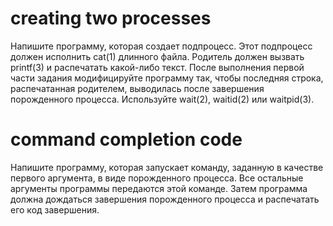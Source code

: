 # creating two processes
Напишите программу, которая создает подпроцесс. Этот подпроцесс должен исполнить cat(1) длинного файла. Родитель должен вызвать printf(3) и распечатать какой-либо текст. После выполнения первой части задания модифицируйте программу так, чтобы последняя строка, распечатанная родителем, выводилась после завершения порожденного процесса. Используйте wait(2), waitid(2) или waitpid(3).
# command completion code
Напишите программу, которая запускает команду, заданную в качестве первого аргумента, в виде порожденного процесса. Все остальные аргументы программы передаются этой команде. Затем программа должна дождаться завершения порожденного процесса и распечатать его код завершения.
